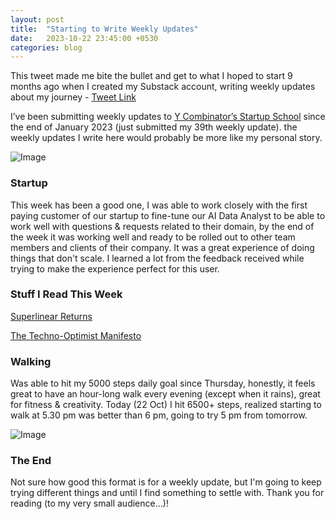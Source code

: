 ```yaml
---
layout: post
title:  "Starting to Write Weekly Updates"
date:   2023-10-22 23:45:00 +0530
categories: blog
---
```


This tweet made me bite the bullet and get to what I hoped to start 9 months ago when I created my Substack account, writing weekly updates about my journey - [Tweet Link](https://twitter.com/FarzaTV/status/1714777557961261223)

I’ve been submitting weekly updates to [Y Combinator’s Startup School](https://www.startupschool.org) since the end of January 2023 (just submitted my 39th weekly update). the weekly updates I write here would probably be more like my personal story.

![Image](https://substackcdn.com/image/fetch/w_1456,c_limit,f_auto,q_auto:good,fl_progressive:steep/https%3A%2F%2Fsubstack-post-media.s3.amazonaws.com%2Fpublic%2Fimages%2F4851df5f-f8a9-413b-abf2-a4eaa88ca1b0.heic)

### Startup

This week has been a good one, I was able to work closely with the first paying customer of our startup to fine-tune our AI Data Analyst to be able to work well with questions & requests related to their domain, by the end of the week it was working well and ready to be rolled out to other team members and clients of their company. It was a great experience of doing things that don't scale. I learned a lot from the feedback received while trying to make the experience perfect for this user.

### Stuff I Read This Week

[Superlinear Returns](http://paulgraham.com/superlinear.html)

[The Techno-Optimist Manifesto](https://a16z.com/the-techno-optimist-manifesto)

### Walking

Was able to hit my 5000 steps daily goal since Thursday, honestly, it feels great to have an hour-long walk every evening (except when it rains), great for fitness & creativity. Today (22 Oct) I hit 6500+ steps, realized starting to walk at 5.30 pm was better than 6 pm, going to try 5 pm from tomorrow.

![Image](https://substackcdn.com/image/fetch/w_1456,c_limit,f_auto,q_auto:good,fl_progressive:steep/https%3A%2F%2Fsubstack-post-media.s3.amazonaws.com%2Fpublic%2Fimages%2Fa116eb57-d1ca-4b85-9491-f6a6a8740f94.heic)

### The End

Not sure how good this format is for a weekly update, but I'm going to keep trying different things and until I find something to settle with. Thank you for reading (to my very small audience…)!
